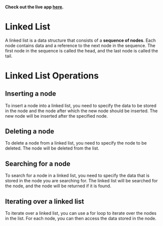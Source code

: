#### Check out the live app [here](https://priyanka23-brs.github.io/Single-Linked-List/).


# Linked List

A linked list is a data structure that consists of a **sequence of nodes**. Each node contains data and a reference to the next node in the sequence. The first node in the sequence is called the head, and the last node is called the tail.

# Linked List Operations

## Inserting a node

To insert a node into a linked list, you need to specify the data to be stored in the node and the node after which the new node should be inserted. The new node will be inserted after the specified node.

## Deleting a node

To delete a node from a linked list, you need to specify the node to be deleted. The node will be deleted from the list.

## Searching for a node

To search for a node in a linked list, you need to specify the data that is stored in the node you are searching for. The linked list will be searched for the node, and the node will be returned if it is found.

## Iterating over a linked list

To iterate over a linked list, you can use a for loop to iterate over the nodes in the list. For each node, you can then access the data stored in the node.
